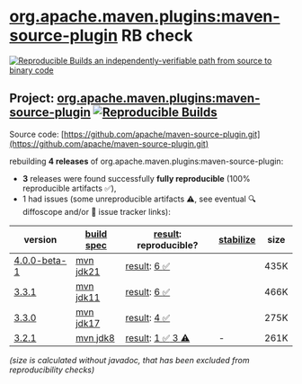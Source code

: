 [org.apache.maven.plugins:maven-source-plugin](https://central.sonatype.com/artifact/org.apache.maven.plugins/maven-source-plugin/versions) RB check
=======

[![Reproducible Builds](https://reproducible-builds.org/images/logos/rb.svg) an independently-verifiable path from source to binary code](https://reproducible-builds.org/)

## Project: [org.apache.maven.plugins:maven-source-plugin](https://central.sonatype.com/artifact/org.apache.maven.plugins/maven-source-plugin/versions) [![Reproducible Builds](https://img.shields.io/endpoint?url=https://raw.githubusercontent.com/jvm-repo-rebuild/reproducible-central/master/content/org/apache/maven/plugins/maven-source-plugin/badge.json)](https://github.com/jvm-repo-rebuild/reproducible-central/blob/master/content/org/apache/maven/plugins/maven-source-plugin/README.md)

Source code: [https://github.com/apache/maven-source-plugin.git](https://github.com/apache/maven-source-plugin.git)

rebuilding **4 releases** of org.apache.maven.plugins:maven-source-plugin:
- **3** releases were found successfully **fully reproducible** (100% reproducible artifacts :white_check_mark:),
- 1 had issues (some unreproducible artifacts :warning:, see eventual :mag: diffoscope and/or :memo: issue tracker links):

| version | [build spec](/BUILDSPEC.md) | [result](https://reproducible-builds.org/docs/jvm/): reproducible? | [stabilize](https://github.com/google/oss-rebuild/blob/main/cmd/stabilize/README.md) | size |
| -- | --------- | ------ | ------ | -- |
| [4.0.0-beta-1](https://central.sonatype.com/artifact/org.apache.maven.plugins/maven-source-plugin/4.0.0-beta-1/pom) | [mvn jdk21](maven-source-plugin-4.0.0-beta-1.buildspec) | [result](maven-source-plugin-4.0.0-beta-1.buildinfo): [6 :white_check_mark: ](maven-source-plugin-4.0.0-beta-1.buildcompare) | | 435K |
| [3.3.1](https://central.sonatype.com/artifact/org.apache.maven.plugins/maven-source-plugin/3.3.1/pom) | [mvn jdk11](maven-source-plugin-3.3.1.buildspec) | [result](maven-source-plugin-3.3.1.buildinfo): [6 :white_check_mark: ](maven-source-plugin-3.3.1.buildcompare) | | 466K |
| [3.3.0](https://central.sonatype.com/artifact/org.apache.maven.plugins/maven-source-plugin/3.3.0/pom) | [mvn jdk17](maven-source-plugin-3.3.0.buildspec) | [result](maven-source-plugin-3.3.0.buildinfo): [4 :white_check_mark: ](maven-source-plugin-3.3.0.buildcompare) | | 275K |
| [3.2.1](https://central.sonatype.com/artifact/org.apache.maven.plugins/maven-source-plugin/3.2.1/pom) | [mvn jdk8](maven-source-plugin-3.2.1.buildspec) | [result](maven-source-plugin-3.2.1.buildinfo): [1 :white_check_mark:  3 :warning:](maven-source-plugin-3.2.1.buildcompare) | - | 261K |

<i>(size is calculated without javadoc, that has been excluded from reproducibility checks)</i>

